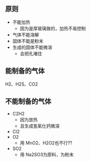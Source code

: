 ## 原则
- 不能加热
	- 因为是厚玻璃做的，加热不易控制
- 气体不能溶解
- 固体不能是粉末
- 生成的固体不能微溶
	- 会把孔堵住
## 能制备的气体
H2、H2S、CO2
## 不能制备的气体
- C2H2
	- 因为放热
	- 且生成氢氧化钙微溶
- Cl2
- O2
	- 用 MnO2、H2O2也不行??
- SO2
	- 用 Na2SO3为原料，为粉末